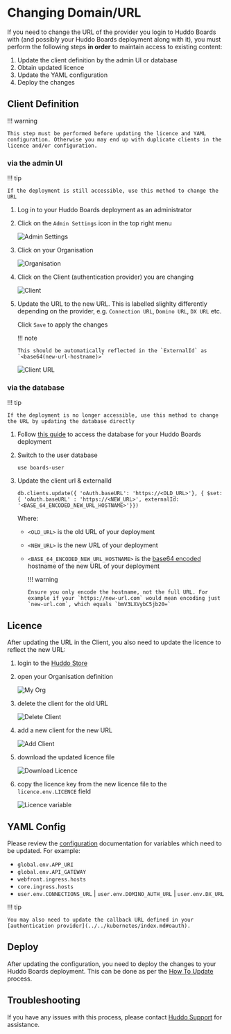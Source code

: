 # Changing Domain/URL

If you need to change the URL of the provider you login to Huddo Boards with (and possibly your Huddo Boards deployment along with it), you must perform the following steps **in order** to maintain access to existing content:

1. Update the client definition by the admin UI or database
1. Obtain updated licence
1. Update the YAML configuration
1. Deploy the changes

## Client Definition

!!! warning

    This step must be performed before updating the licence and YAML configuration. Otherwise you may end up with duplicate clients in the licence and/or configuration.

### via the admin UI

!!! tip

    If the deployment is still accessible, use this method to change the URL

1.  Log in to your Huddo Boards deployment as an administrator

1.  Click on the `Admin Settings` icon in the top right menu

    ![Admin Settings](../../admin/img/settings.png)

1.  Click on your Organisation

    ![Organisation](./orgs.png)

1.  Click on the Client (authentication provider) you are changing

    ![Client](./clients.png)

1.  Update the URL to the new URL. This is labelled slighlty differently depending on the provider, e.g. `Connection URL`, `Domino URL`, `DX URL` etc.

    Click `Save` to apply the changes

    !!! note

        This should be automatically reflected in the `ExternalId` as `<base64(new-url-hostname)>`

    ![Client URL](./edit.png)

### via the database

!!! tip

    If the deployment is no longer accessible, use this method to change the URL by updating the database directly

1.  Follow [this guide](../../troubleshooting/mongo.md) to access the database for your Huddo Boards deployment
1.  Switch to the user database

        use boards-user

1.  Update the client url & externalId

        db.clients.update({ 'oAuth.baseURL': 'https://<OLD_URL>'}, { $set: { 'oAuth.baseURL' : 'https://<NEW_URL>', externalId: '<BASE_64_ENCODED_NEW_URL_HOSTNAME>'}})

    Where:

    -   `<OLD_URL>` is the old URL of your deployment
    -   `<NEW_URL>` is the new URL of your deployment
    -   `<BASE_64_ENCODED_NEW_URL_HOSTNAME>` is the [base64 encoded](https://www.base64encode.org/) hostname of the new URL of your deployment

        !!! warning

            Ensure you only encode the hostname, not the full URL. For example if your `https://new-url.com` would mean encoding just `new-url.com`, which equals `bmV3LXVybC5jb20=`

## Licence

After updating the URL in the Client, you also need to update the licence to reflect the new URL:

1. login to the [Huddo Store](https://store.huddo.com)
1. open your Organisation definition

    ![My Org](./my-org.png)

1. delete the client for the old URL

    ![Delete Client](./delete-client.png)

1. add a new client for the new URL

    ![Add Client](./add-client.png)

1. download the updated licence file

    ![Download Licence](./download.png)

1. copy the licence key from the new licence file to the `licence.env.LICENCE` field

    ![Licence variable](./licence.png)

## YAML Config

Please review the [configuration](../../env/common.md) documentation for variables which need to be updated. For example:

-   `global.env.APP_URI`
-   `global.env.API_GATEWAY`
-   `webfront.ingress.hosts`
-   `core.ingress.hosts`
-   `user.env.CONNECTIONS_URL` | `user.env.DOMINO_AUTH_URL` | `user.env.DX_URL`

!!! tip

    You may also need to update the callback URL defined in your [authentication provider](../../kubernetes/index.md#oauth).

## Deploy

After updating the configuration, you need to deploy the changes to your Huddo Boards deployment. This can be done as per the [How To Update](../../releases.md#how-to-upgrade) process.

## Troubleshooting

If you have any issues with this process, please contact [Huddo Support](mailto:support@huddo.com) for assistance.
